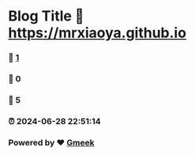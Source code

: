 # Blog Title :link: https://mrxiaoya.github.io 
### :page_facing_up: [1](https://mrxiaoya.github.io/tag.html) 
### :speech_balloon: 0 
### :hibiscus: 5 
### :alarm_clock: 2024-06-28 22:51:14 
### Powered by :heart: [Gmeek](https://github.com/Meekdai/Gmeek)
